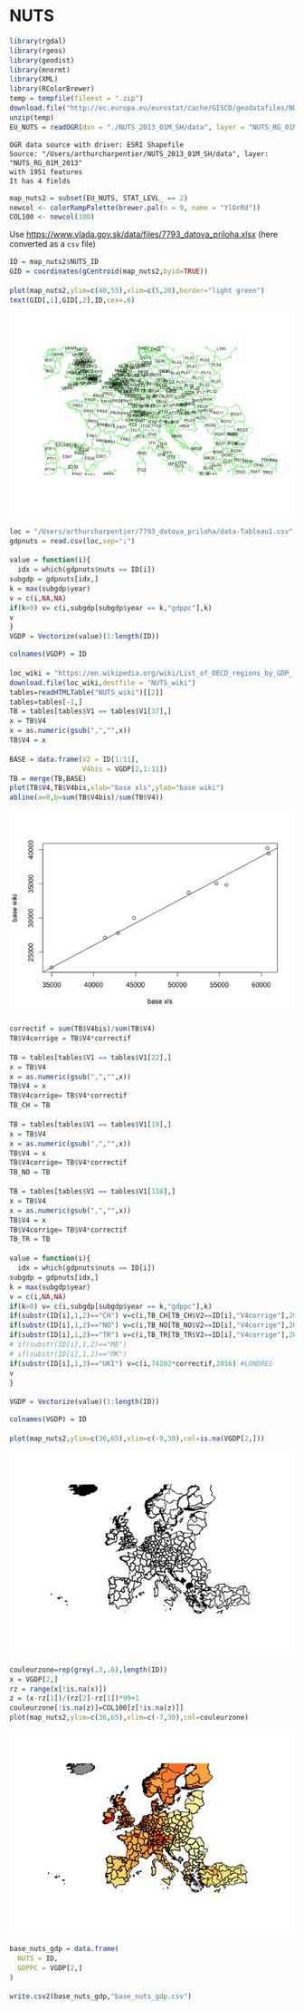# NUTS

``` r
library(rgdal)
library(rgeos)
library(geodist)
library(mnormt)
library(XML)
library(RColorBrewer)
temp = tempfile(fileext = ".zip")
download.file("http://ec.europa.eu/eurostat/cache/GISCO/geodatafiles/NUTS_2013_01M_SH.zip", temp)
unzip(temp)
EU_NUTS = readOGR(dsn = "./NUTS_2013_01M_SH/data", layer = "NUTS_RG_01M_2013")
```

    OGR data source with driver: ESRI Shapefile 
    Source: "/Users/arthurcharpentier/NUTS_2013_01M_SH/data", layer: "NUTS_RG_01M_2013"
    with 1951 features
    It has 4 fields

``` r
map_nuts2 = subset(EU_NUTS, STAT_LEVL_ == 2) 
newcol <- colorRampPalette(brewer.pal(n = 9, name = "YlOrRd"))
COL100 <- newcol(100)
```

Use <https://www.vlada.gov.sk/data/files/7793_datova_priloha.xlsx> (here
converted as a `csv` file)

``` r
ID = map_nuts2$NUTS_ID
GID = coordinates(gCentroid(map_nuts2,byid=TRUE))

plot(map_nuts2,ylim=c(40,55),xlim=c(5,20),border="light green")
text(GID[,1],GID[,2],ID,cex=.6)
```

![](nuts_gdp_files/figure-commonmark/unnamed-chunk-2-1.png)

``` r
loc = "/Users/arthurcharpentier/7793_datova_priloha/data-Tableau1.csv"
gdpnuts = read.csv(loc,sep=";")

value = function(i){
  idx = which(gdpnuts$nuts == ID[i])
subgdp = gdpnuts[idx,]
k = max(subgdp$year)
v = c(i,NA,NA)
if(k>0) v= c(i,subgdp[subgdp$year == k,"gdppc"],k)
v
}
VGDP = Vectorize(value)(1:length(ID))
```

``` r
colnames(VGDP) = ID

loc_wiki = "https://en.wikipedia.org/wiki/List_of_OECD_regions_by_GDP_(PPP)_per_capita"
download.file(loc_wiki,destfile = "NUTS_wiki")
tables=readHTMLTable("NUTS_wiki")[[2]]
tables=tables[-1,]
TB = tables[tables$V1 == tables$V1[37],]
x = TB$V4
x = as.numeric(gsub(",","",x))
TB$V4 = x

BASE = data.frame(V2 = ID[1:11],
                  V4bis = VGDP[2,1:11])
TB = merge(TB,BASE)
plot(TB$V4,TB$V4bis,xlab="base xls",ylab="base wiki")
abline(a=0,b=sum(TB$V4bis)/sum(TB$V4))
```

![](nuts_gdp_files/figure-commonmark/unnamed-chunk-2-2.png)

``` r
correctif = sum(TB$V4bis)/sum(TB$V4)
TB$V4corrige = TB$V4*correctif

TB = tables[tables$V1 == tables$V1[22],]
x = TB$V4
x = as.numeric(gsub(",","",x))
TB$V4 = x
TB$V4corrige= TB$V4*correctif
TB_CH = TB

TB = tables[tables$V1 == tables$V1[19],]
x = TB$V4
x = as.numeric(gsub(",","",x))
TB$V4 = x
TB$V4corrige= TB$V4*correctif
TB_NO = TB

TB = tables[tables$V1 == tables$V1[118],]
x = TB$V4
x = as.numeric(gsub(",","",x))
TB$V4 = x
TB$V4corrige= TB$V4*correctif
TB_TR = TB

value = function(i){
  idx = which(gdpnuts$nuts == ID[i])
subgdp = gdpnuts[idx,]
k = max(subgdp$year)
v = c(i,NA,NA)
if(k>0) v= c(i,subgdp[subgdp$year == k,"gdppc"],k)
if(substr(ID[i],1,2)=="CH") v=c(i,TB_CH[TB_CH$V2==ID[i],"V4corrige"],2016)
if(substr(ID[i],1,2)=="NO") v=c(i,TB_NO[TB_NO$V2==ID[i],"V4corrige"],2016)
if(substr(ID[i],1,2)=="TR") v=c(i,TB_TR[TB_TR$V2==ID[i],"V4corrige"],2016)
# if(substr(ID[i],1,2)=="ME")
# if(substr(ID[i],1,2)=="MK")
if(substr(ID[i],1,3)=="UKI") v=c(i,74202*correctif,2016) #LONDRES
v
}

VGDP = Vectorize(value)(1:length(ID))
```

``` r
colnames(VGDP) = ID

plot(map_nuts2,ylim=c(36,65),xlim=c(-9,30),col=is.na(VGDP[2,]))
```

![](nuts_gdp_files/figure-commonmark/unnamed-chunk-2-3.png)

``` r
couleurzone=rep(grey(.3,.6),length(ID))
x = VGDP[2,]
rz = range(x[!is.na(x)])
z = (x-rz[1])/(rz[2]-rz[1])*99+1
couleurzone[!is.na(z)]=COL100[z[!is.na(z)]]
plot(map_nuts2,ylim=c(36,65),xlim=c(-7,30),col=couleurzone)
```

![](nuts_gdp_files/figure-commonmark/unnamed-chunk-2-4.png)

``` r
base_nuts_gdp = data.frame(
  NUTS = ID,
  GDPPC = VGDP[2,]
)

write.csv2(base_nuts_gdp,"base_nuts_gdp.csv")
```
